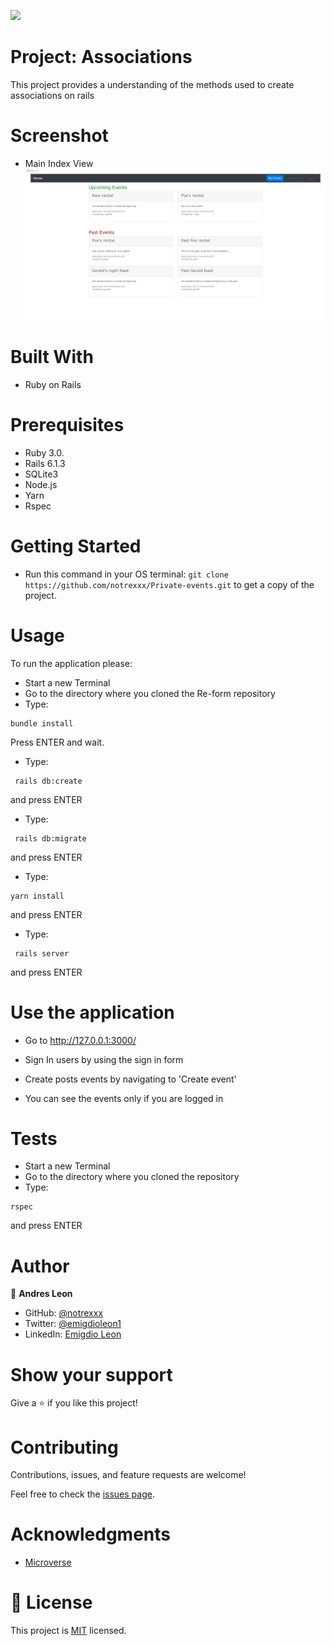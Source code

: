 
![](https://img.shields.io/badge/Microverse-blueviolet)


# Project: Associations

This project provides a understanding of the methods used to create associations on rails

# Screenshot

- Main Index View
![screenshot](Screenshot.png)

# Built With

- Ruby on Rails

# Prerequisites

- Ruby 3.0.
- Rails 6.1.3
- SQLite3
- Node.js
- Yarn
- Rspec

# Getting Started

- Run this command in your OS terminal: `git clone https://github.com/notrexxx/Private-events.git` to get a copy of the project. 

# Usage
To run the application please:

- Start a new Terminal 
- Go to the directory where you cloned the Re-form repository
- Type:
```
bundle install
```
Press ENTER and wait.

- Type:
```
 rails db:create
```
and press ENTER
- Type:
```
 rails db:migrate
```
and press ENTER
- Type:
```
yarn install
```
and press ENTER
- Type:
```
 rails server
```
and press ENTER

# Use the application

- Go to http://127.0.0.1:3000/

- Sign In users by using the sign in form
- Create posts events by navigating to 'Create event'
- You can see the events only if you are logged in

# Tests

- Start a new Terminal 
- Go to the directory where you cloned the repository
- Type:
```
rspec
```
and press ENTER

# Author

👤 **Andres Leon**

- GitHub: [@notrexxx](https://github.com/notrexxx)
- Twitter: [@emigdioleon1](https://twitter.com/emigdioleon1)
- LinkedIn: [Emigdio Leon](https://linkedin.com/emigdio-leon-689109195)

# Show your support

Give a ⭐️ if you like this project!

# Contributing

Contributions, issues, and feature requests are welcome!

Feel free to check the [issues page](https://github.com/notrexxx/Private-events/issues).

# Acknowledgments

- [Microverse](https://microverse.org)

# 📝 License

This project is [MIT](./LICENSE) licensed.

